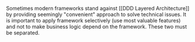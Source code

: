Sometimes modern frameworks stand against [[DDD Layered Architecture]] by providing seemingly "convenient" approach to solve technical issues. It is important to apply framework selectively (use most valuable features) and not to make business logic depend on the framework. These two must be separated.
